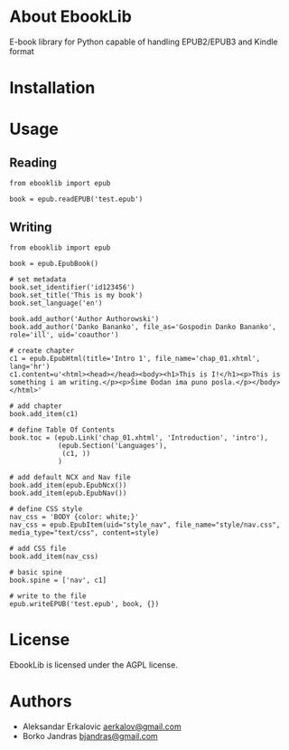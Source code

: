 About EbookLib
==============

E-book library for Python capable of handling EPUB2/EPUB3 and Kindle format

Installation
============



Usage
=====

Reading
-------

    from ebooklib import epub

    book = epub.readEPUB('test.epub')

Writing
-------

    from ebooklib import epub

    book = epub.EpubBook()

    # set metadata
    book.set_identifier('id123456')
    book.set_title('This is my book')
    book.set_language('en')

    book.add_author('Author Authorowski')
    book.add_author('Danko Bananko', file_as='Gospodin Danko Bananko', role='ill', uid='coauthor')

    # create chapter
    c1 = epub.EpubHtml(title='Intro 1', file_name='chap_01.xhtml', lang='hr')
    c1.content=u'<html><head></head><body><h1>This is I!</h1><p>This is something i am writing.</p><p>Šime Đodan ima puno posla.</p></body></html>'

    # add chapter
    book.add_item(c1)

    # define Table Of Contents
    book.toc = (epub.Link('chap_01.xhtml', 'Introduction', 'intro'),
                (epub.Section('Languages'),
                 (c1, ))
                )

    # add default NCX and Nav file
    book.add_item(epub.EpubNcx())
    book.add_item(epub.EpubNav())

    # define CSS style
    nav_css = 'BODY {color: white;}'
    nav_css = epub.EpubItem(uid="style_nav", file_name="style/nav.css", media_type="text/css", content=style)

    # add CSS file
    book.add_item(nav_css)

    # basic spine
    book.spine = ['nav', c1]

    # write to the file
    epub.writeEPUB('test.epub', book, {})



License
=======

EbookLib is licensed under the AGPL license.


Authors
=======
* Aleksandar Erkalovic <aerkalov@gmail.com>
* Borko Jandras <bjandras@gmail.com>




